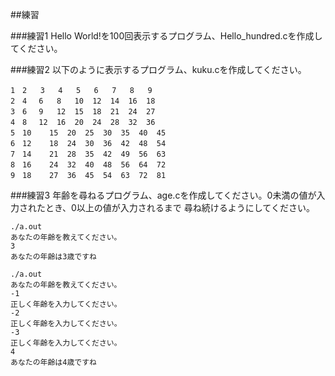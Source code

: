 
##練習

###練習1
Hello World!を100回表示するプログラム、Hello_hundred.cを作成してください。

###練習2
以下のように表示するプログラム、kuku.cを作成してください。
```
1　2	  3	  4	  5	  6	  7	  8	  9	
2　4	　6	 8	 10	 12	 14	 16	 18	
3　6	　9	 12	 15	 18	 21	 24	 27	
4　8	　12	 16	 20	 24	 28	 32	 36	
5　10	15	20	25	30	35	40	45	
6　12	18	24	30	36	42	48	54	
7　14	21	28	35	42	49	56	63	
8　16	24	32	40	48	56	64	72	
9　18	27	36	45	54	63	72	81
```

###練習3
年齢を尋ねるプログラム、age.cを作成してください。0未満の値が入力されたとき、0以上の値が入力されるまで
尋ね続けるようにしてください。
```
./a.out
あなたの年齢を教えてください。
3
あなたの年齢は3歳ですね
```

```
./a.out
あなたの年齢を教えてください。
-1
正しく年齢を入力してください。
-2
正しく年齢を入力してください。
-3
正しく年齢を入力してください。
4
あなたの年齢は4歳ですね
```
